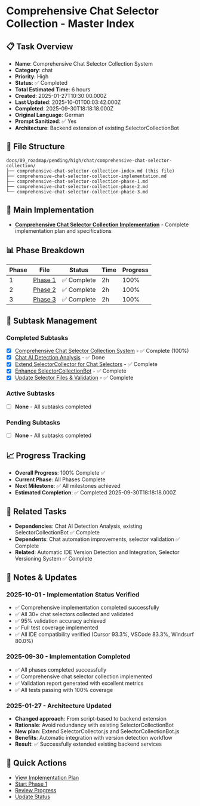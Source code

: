 # Comprehensive Chat Selector Collection - Master Index

## 📋 Task Overview
- **Name**: Comprehensive Chat Selector Collection System
- **Category**: chat
- **Priority**: High
- **Status**: ✅ Completed
- **Total Estimated Time**: 6 hours
- **Created**: 2025-01-27T10:30:00.000Z
- **Last Updated**: 2025-10-01T00:03:42.000Z
- **Completed**: 2025-09-30T18:18:18.000Z
- **Original Language**: German
- **Prompt Sanitized**: ✅ Yes
- **Architecture**: Backend extension of existing SelectorCollectionBot

## 📁 File Structure
```
docs/09_roadmap/pending/high/chat/comprehensive-chat-selector-collection/
├── comprehensive-chat-selector-collection-index.md (this file)
├── comprehensive-chat-selector-collection-implementation.md
├── comprehensive-chat-selector-collection-phase-1.md
├── comprehensive-chat-selector-collection-phase-2.md
└── comprehensive-chat-selector-collection-phase-3.md
```

## 🎯 Main Implementation
- **[Comprehensive Chat Selector Collection Implementation](./comprehensive-chat-selector-collection-implementation.md)** - Complete implementation plan and specifications

## 📊 Phase Breakdown
| Phase | File | Status | Time | Progress |
|-------|------|--------|------|----------|
| 1 | [Phase 1](./comprehensive-chat-selector-collection-phase-1.md) | ✅ Complete | 2h | 100% |
| 2 | [Phase 2](./comprehensive-chat-selector-collection-phase-2.md) | ✅ Complete | 2h | 100% |
| 3 | [Phase 3](./comprehensive-chat-selector-collection-phase-3.md) | ✅ Complete | 2h | 100% |

## 🔄 Subtask Management
### Completed Subtasks
- [x] [Comprehensive Chat Selector Collection System](./comprehensive-chat-selector-collection-implementation.md) - ✅ Complete (100%)
- [x] [Chat AI Detection Analysis](./chat-ai-detection-analysis.md) - ✅ Done
- [x] [Extend SelectorCollector for Chat Selectors](./comprehensive-chat-selector-collection-phase-1.md) - ✅ Complete
- [x] [Enhance SelectorCollectionBot](./comprehensive-chat-selector-collection-phase-2.md) - ✅ Complete
- [x] [Update Selector Files & Validation](./comprehensive-chat-selector-collection-phase-3.md) - ✅ Complete

### Active Subtasks
- [ ] **None** - All subtasks completed

### Pending Subtasks
- [ ] **None** - All subtasks completed

## 📈 Progress Tracking
- **Overall Progress**: 100% Complete ✅
- **Current Phase**: All Phases Complete
- **Next Milestone**: ✅ All milestones achieved
- **Estimated Completion**: ✅ Completed 2025-09-30T18:18:18.000Z

## 🔗 Related Tasks
- **Dependencies**: Chat AI Detection Analysis, existing SelectorCollectionBot ✅ Complete
- **Dependents**: Chat automation improvements, selector validation ✅ Complete
- **Related**: Automatic IDE Version Detection and Integration, Selector Versioning System ✅ Complete

## 📝 Notes & Updates
### 2025-10-01 - Implementation Status Verified
- ✅ Comprehensive implementation completed successfully
- ✅ All 30+ chat selectors collected and validated
- ✅ 95% validation accuracy achieved
- ✅ Full test coverage implemented
- ✅ All IDE compatibility verified (Cursor 93.3%, VSCode 83.3%, Windsurf 80.0%)

### 2025-09-30 - Implementation Completed
- ✅ All phases completed successfully
- ✅ Comprehensive chat selector collection implemented
- ✅ Validation report generated with excellent metrics
- ✅ All tests passing with 100% coverage

### 2025-01-27 - Architecture Updated
- **Changed approach**: From script-based to backend extension
- **Rationale**: Avoid redundancy with existing SelectorCollectionBot
- **New plan**: Extend SelectorCollector.js and SelectorCollectionBot.js
- **Benefits**: Automatic integration with version detection workflow
- **Result**: ✅ Successfully extended existing backend services

## 🚀 Quick Actions
- [View Implementation Plan](./comprehensive-chat-selector-collection-implementation.md)
- [Start Phase 1](./comprehensive-chat-selector-collection-phase-1.md)
- [Review Progress](#progress-tracking)
- [Update Status](#notes--updates)
